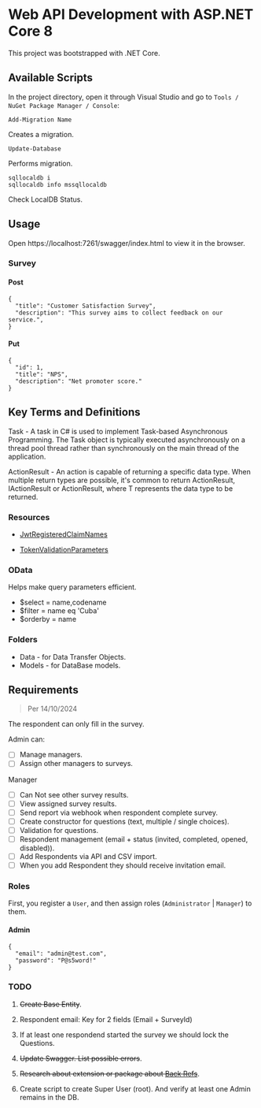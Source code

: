 # Web API Development with ASP.NET Core 8

This project was bootstrapped with .NET Core.

## Available Scripts

In the project directory, open it through Visual Studio and go to `Tools / NuGet Package Manager / Console`:

```
Add-Migration Name
```

Creates a migration.

```
Update-Database
```

Performs migration.

```
sqllocaldb i
sqllocaldb info mssqllocaldb
```

Check LocalDB Status.

## Usage

Open https://localhost:7261/swagger/index.html to view it in the browser.

### Survey

#### Post 

```
{
  "title": "Customer Satisfaction Survey",
  "description": "This survey aims to collect feedback on our service.",
}
```

#### Put

```
{
  "id": 1,
  "title": "NPS",
  "description": "Net promoter score."
}
```

## Key Terms and Definitions

Task - A task in C# is used to implement Task-based Asynchronous Programming. The Task object is typically executed asynchronously on a thread pool thread rather than synchronously on the main thread of the application.

ActionResult - An action is capable of returning a specific data type. When multiple return types are possible, it's common to return ActionResult, IActionResult or ActionResult<T>, where T represents the data type to be returned.

### Resources

- [JwtRegisteredClaimNames](https://learn.microsoft.com/en-us/dotnet/api/system.identitymodel.tokens.jwt.jwtregisteredclaimnames?view=msal-web-dotnet-latest)

- [TokenValidationParameters](https://learn.microsoft.com/en-us/dotnet/api/microsoft.identitymodel.tokens.tokenvalidationparameters?view=msal-web-dotnet-latest)

### OData

Helps make query parameters efficient.

- $select = name,codename
- $filter = name eq 'Cuba'
- $orderby = name

### Folders

- Data - for Data Transfer Objects.
- Models - for DataBase models.

## Requirements

> Per 14/10/2024

The respondent can only fill in the survey.

Admin can:
- [ ] Manage managers.
- [ ] Assign other managers to surveys.

Manager
- [ ] Can Not see other survey results.
- [ ] View assigned survey results.
- [ ] Send report via webhook when respondent complete survey.
- [ ] Create constructor for questions (text, multiple / single choices).
- [ ] Validation for questions.
- [ ] Respondent management (email + status (invited, completed, opened, disabled)).
- [ ] Add Respondents via API and CSV import.
- [ ] When you add Respondent they should receive invitation email.

### Roles

First, you register a `User`, and then assign roles (`Administrator` | `Manager`) to them.

#### Admin

```
{
  "email": "admin@test.com",
  "password": "P@s5word!"
}
```

### TODO

1. ~~Create Base Entity~~.

2. Respondent email:
Key for 2 fields (Email + SurveyId)

3. If at least one respondend started the survey we should lock the Questions.

4. ~~Update Swagger. List possible errors~~.

5. ~~Research about extension or package about [Back Refs](https://learn.microsoft.com/en-us/ef/core/modeling/relationships/mapping-attributes#inversepropertyattribute)~~.

6. Create script to create Super User (root). And verify at least one Admin remains in the DB.
